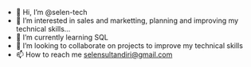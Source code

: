 - 👋 Hi, I’m @selen-tech
- 👀 I’m interested in sales and marketting, planning and improving my technical skills...
- 🌱 I’m currently learning SQL
- 💞️ I’m looking to collaborate on projects to improve my technical skills
- 📫 How to reach me selensultandiri@gmail.com

<!---
selen-tech/selen-tech is a ✨ special ✨ repository because its `README.md` (this file) appears on your GitHub profile.
You can click the Preview link to take a look at your changes.
--->

